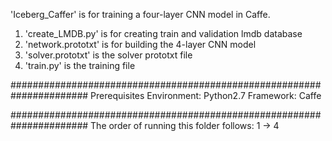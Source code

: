 'Iceberg_Caffer' is for training a four-layer CNN model in Caffe.
1. 'create_LMDB.py' is for creating train and validation lmdb database
2. 'network.prototxt' is for building the 4-layer CNN model
3. 'solver.prototxt' is the solver prototxt file
4. 'train.py' is the training file

######################################################################
Prerequisites
Environment: Python2.7
Framework: Caffe

######################################################################
The order of running this folder follows: 1 -> 4

